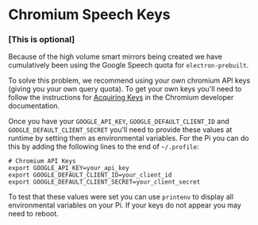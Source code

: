 # Chromium Speech Keys
### [This is optional]

Because of the high volume smart mirrors being created we have cumulatively been using the Google Speech quota for `electron-prebuilt`.

To solve this problem, we recommend using your own chromium API keys (giving you your own query quota). To get your own keys you'll need to follow the instructions for [Acquiring Keys](https://www.chromium.org/developers/how-tos/api-keys) in the  Chromium developer documentation.

Once you have your `GOOGLE_API_KEY`, `GOOGLE_DEFAULT_CLIENT_ID` and `GOOGLE_DEFAULT_CLIENT_SECRET` you'll need to provide these values at runtime by setting them as environmental variables. For the Pi you can do this by adding the following lines to the end of `~/.profile`:

```
# Chromium API Keys
export GOOGLE_API_KEY=your_api_key
export GOOGLE_DEFAULT_CLIENT_ID=your_client_id
export GOOGLE_DEFAULT_CLIENT_SECRET=your_client_secret
```

To test that these values were set you can use `printenv` to display all environmental variables on your Pi. If your keys do not appear you may need to reboot.